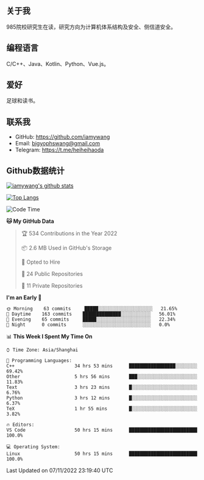 ## 关于我

985院校研究生在读，研究方向为计算机体系结构及安全、侧信道安全。

## 编程语言

C/C++、Java、Kotlin、Python、Vue.js。

## 爱好

足球和读书。

## 联系我

- GitHub: https://github.com/iamywang
- Email: bigyophswang@gmail.com
- Telegram: https://t.me/heiheihaoda

## Github数据统计

[![iamywang's github stats](https://github-readme-stats.vercel.app/api?username=iamywang&count_private=true&show_icons=true)]()

[![Top Langs](https://github-readme-stats.vercel.app/api/top-langs/?username=iamywang&layout=compact)]()

<!--START_SECTION:waka-->
![Code Time](http://img.shields.io/badge/Code%20Time-526%20hrs%2031%20mins-blue)

**🐱 My GitHub Data** 

> 🏆 534 Contributions in the Year 2022
 > 
> 📦 2.6 MB Used in GitHub's Storage 
 > 
> 💼 Opted to Hire
 > 
> 📜 24 Public Repositories 
 > 
> 🔑 11 Private Repositories  
 > 
**I'm an Early 🐤** 

```text
🌞 Morning    63 commits     █████░░░░░░░░░░░░░░░░░░░░   21.65% 
🌆 Daytime    163 commits    ██████████████░░░░░░░░░░░   56.01% 
🌃 Evening    65 commits     █████░░░░░░░░░░░░░░░░░░░░   22.34% 
🌙 Night      0 commits      ░░░░░░░░░░░░░░░░░░░░░░░░░   0.0%

```


📊 **This Week I Spent My Time On** 

```text
⌚︎ Time Zone: Asia/Shanghai

💬 Programming Languages: 
C++                      34 hrs 53 mins      █████████████████░░░░░░░░   69.42% 
Other                    5 hrs 56 mins       ███░░░░░░░░░░░░░░░░░░░░░░   11.83% 
Text                     3 hrs 23 mins       █░░░░░░░░░░░░░░░░░░░░░░░░   6.76% 
Python                   3 hrs 12 mins       █░░░░░░░░░░░░░░░░░░░░░░░░   6.37% 
TeX                      1 hr 55 mins        █░░░░░░░░░░░░░░░░░░░░░░░░   3.82%

🔥 Editors: 
VS Code                  50 hrs 15 mins      █████████████████████████   100.0%

💻 Operating System: 
Linux                    50 hrs 15 mins      █████████████████████████   100.0%

```


 Last Updated on 07/11/2022 23:19:40 UTC
<!--END_SECTION:waka-->
